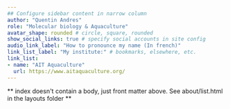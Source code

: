 ```yaml
---
## Configure sidebar content in narrow column
author: "Quentin Andres"
role: "Molecular biology & Aquaculture"
avatar_shape: rounded # circle, square, rounded
show_social_links: true # specify social accounts in site config
audio_link_label: "How to pronounce my name (In french)"
link_list_label: "My institute:" # bookmarks, elsewhere, etc.
link_list:
- name: "AIT Aquaculture"
  url: https://www.aitaquaculture.org/
---
```


** index doesn't contain a body, just front matter above.
See about/list.html in the layouts folder **
